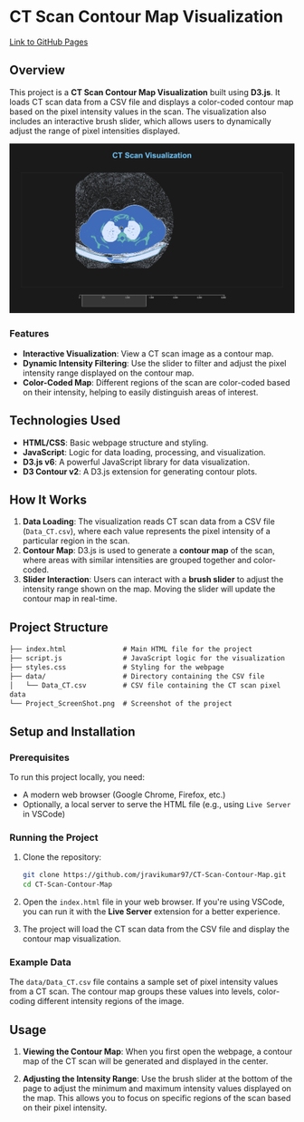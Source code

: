 
# CT Scan Contour Map Visualization

[Link to GitHub Pages](https://jravikumar97.github.io/CT-Scan-Contour-Map/)

## Overview

This project is a **CT Scan Contour Map Visualization** built using **D3.js**. It loads CT scan data from a CSV file and displays a color-coded contour map based on the pixel intensity values in the scan. The visualization also includes an interactive brush slider, which allows users to dynamically adjust the range of pixel intensities displayed.

![CT Scan Visualization Screenshot](Project_ScreenShot.png)

### Features
- **Interactive Visualization**: View a CT scan image as a contour map.
- **Dynamic Intensity Filtering**: Use the slider to filter and adjust the pixel intensity range displayed on the contour map.
- **Color-Coded Map**: Different regions of the scan are color-coded based on their intensity, helping to easily distinguish areas of interest.

## Technologies Used
- **HTML/CSS**: Basic webpage structure and styling.
- **JavaScript**: Logic for data loading, processing, and visualization.
- **D3.js v6**: A powerful JavaScript library for data visualization.
- **D3 Contour v2**: A D3.js extension for generating contour plots.

## How It Works

1. **Data Loading**: The visualization reads CT scan data from a CSV file (`Data_CT.csv`), where each value represents the pixel intensity of a particular region in the scan.
2. **Contour Map**: D3.js is used to generate a **contour map** of the scan, where areas with similar intensities are grouped together and color-coded.
3. **Slider Interaction**: Users can interact with a **brush slider** to adjust the intensity range shown on the map. Moving the slider will update the contour map in real-time.

## Project Structure
```
├── index.html              # Main HTML file for the project
├── script.js               # JavaScript logic for the visualization
├── styles.css              # Styling for the webpage
├── data/                   # Directory containing the CSV file
│   └── Data_CT.csv         # CSV file containing the CT scan pixel data
└── Project_ScreenShot.png  # Screenshot of the project
```

## Setup and Installation

### Prerequisites
To run this project locally, you need:
- A modern web browser (Google Chrome, Firefox, etc.)
- Optionally, a local server to serve the HTML file (e.g., using `Live Server` in VSCode)

### Running the Project

1. Clone the repository:
   ```bash
   git clone https://github.com/jravikumar97/CT-Scan-Contour-Map.git
   cd CT-Scan-Contour-Map
   ```

2. Open the `index.html` file in your web browser. If you're using VSCode, you can run it with the **Live Server** extension for a better experience.

3. The project will load the CT scan data from the CSV file and display the contour map visualization.

### Example Data

The `data/Data_CT.csv` file contains a sample set of pixel intensity values from a CT scan. The contour map groups these values into levels, color-coding different intensity regions of the image.

## Usage

1. **Viewing the Contour Map**: When you first open the webpage, a contour map of the CT scan will be generated and displayed in the center.
   
2. **Adjusting the Intensity Range**: Use the brush slider at the bottom of the page to adjust the minimum and maximum intensity values displayed on the map. This allows you to focus on specific regions of the scan based on their pixel intensity.

